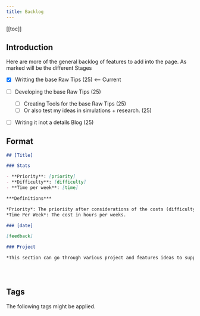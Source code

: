 ```yaml
---
title: Backlog
---
```


[[toc]]

## Introduction

Here are more of the general backlog of features to add into the page. As marked will be the different Stages

- [x] Writting the base Raw Tips (25) <-- Current
- [ ] Developing the base Raw Tips (25)
  - [ ] Creating Tools for the base Raw Tips (25)
  - [ ] Or also test my ideas in simulations + research. (25)
- [ ] Writing it inot a details Blog (25)


## Format


```md
## [Title]

### Stats

- **Priority**: [priority]
- **Difficulty**: [difficulty]
- **Time per week**: [time] 

***Definitions***

*Priority*: The prioriity after considerations of the costs (difficulty and time)
*Time Per Week*: The cost in hours per weeks.

### [date] 

[feedback]

### Project

*This section can go through various project and features ideas to support and automate this strategy. And that project will go through different stages: Ideation, Prototype, Internal Testing, Beta, Production which should be makrked in order to continue developing on itself.*





```

## Tags

The following tags might be applied.






